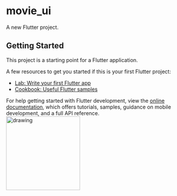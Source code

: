 # movie_ui

A new Flutter project.

## Getting Started

This project is a starting point for a Flutter application.

A few resources to get you started if this is your first Flutter project:

- [Lab: Write your first Flutter app](https://docs.flutter.dev/get-started/codelab)
- [Cookbook: Useful Flutter samples](https://docs.flutter.dev/cookbook)

For help getting started with Flutter development, view the
[online documentation](https://docs.flutter.dev/), which offers tutorials,
samples, guidance on mobile development, and a full API reference.
<br>
<img src="https://github.com/Wahyu-Sedana/MovieApp/assets/69441310/dc8ed9b4-c470-48ce-b90c-00405cc7f33a" alt="drawing" style="width:200px;"/>
